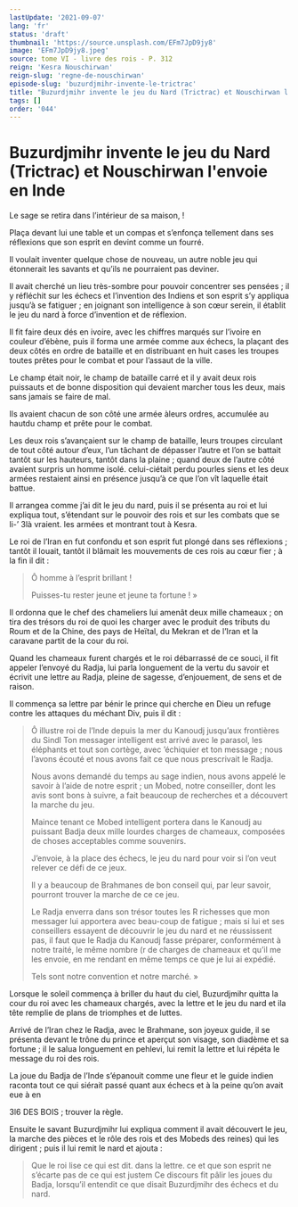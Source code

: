```yaml
---
lastUpdate: '2021-09-07'
lang: 'fr'
status: 'draft'
thumbnail: 'https://source.unsplash.com/EFm7JpD9jy8'
image: 'EFm7JpD9jy8.jpeg'
source: tome VI - livre des rois - P. 312
reign: 'Kesra Nouschirwan'
reign-slug: 'regne-de-nouschirwan'
episode-slug: 'buzurdjmihr-invente-le-trictrac'
title: "Buzurdjmihr invente le jeu du Nard (Trictrac) et Nouschirwan l'envoie en Inde | Le Livre des Rois | Shâhnâmeh"
tags: []
order: '044'
---
```


<!-- LTeX: language=fr -->

# Buzurdjmihr invente le jeu du Nard (Trictrac) et Nouschirwan l'envoie en Inde

Le sage se retira dans l’intérieur de sa maison, !

Plaça devant lui une table et un compas et s’enfonça tellement dans ses réflexions que son esprit en devint comme un fourré.

Il voulait inventer quelque chose de nouveau, un autre noble jeu qui étonnerait les savants et qu’ils ne pourraient pas deviner.

Il avait cherché un lieu très-sombre pour pouvoir concentrer ses pensées ; il y réfléchit sur les échecs et l’invention des Indiens et son esprit s’y appliqua jusqu’à se fatiguer ; en joignant son intelligence à son cœur serein, il établit le jeu du nard à force d’invention et de réflexion.

Il fit faire deux dés en ivoire, avec les chiffres marqués sur l’ivoire en couleur d’ébène, puis il forma une armée comme aux échecs, la plaçant des deux côtés en ordre de bataille et en distribuant en huit cases les troupes toutes prêtes pour le combat et pour l’assaut de la ville.

Le champ était noir, le champ de bataille carré et il y avait deux rois puissauts et de bonne disposition qui devaient marcher tous les deux, mais sans jamais se faire de mal.

Ils avaient chacun de son côté une armée àleurs ordres, accumulée au hautdu champ et prête pour le combat.

Les deux rois s’avançaient sur le champ de bataille, leurs troupes circulant de tout côté autour d’eux, l’un tâchant de dépasser l’autre et l’on se battait tantôt sur les hauteurs, tantôt dans la plaine ; quand deux de l’autre côté avaient surpris un homme isolé. celui-ciétait perdu pourles siens et les deux armées restaient ainsi en présence jusqu’à ce que l’on vît laquelle était battue.

Il arrangea comme j’ai dit le jeu du nard, puis il se présenta au roi et lui expliqua tout, s’étendant sur le pouvoir des rois et sur les combats que se li-’ 3là vraient. les armées et montrant tout à Kesra.

Le roi de l’Iran en fut confondu et son esprit fut plongé dans ses réflexions ; tantôt il louait, tantôt il blâmait les mouvements de ces rois au cœur fier ; à la fin il dit :

> Ô homme à l’esprit brillant !
>
> Puisses-tu rester jeune et jeune ta fortune ! »

Il ordonna que le chef des chameliers lui amenât deux mille chameaux ; on tira des trésors du roi de quoi les charger avec le produit des tributs du Roum et de la Chine, des pays de Heïtal, du Mekran et de l’Iran et la caravane partit de la cour du roi.

Quand les chameaux furent chargés et le roi débarrassé de ce souci, il fit appeler l’envoyé du Radja, lui parla longuement de la vertu du savoir et écrivit une lettre au Radja, pleine de sagesse, d’enjouement, de sens et de raison.

Il commença sa lettre par bénir le prince qui cherche en Dieu un refuge contre les attaques du méchant Div, puis il dit :

> Ô illustre roi de l’Inde depuis la mer du Kanoudj jusqu’aux frontières du Sindl Ton messager intelligent est arrivé avec le parasol, les éléphants et tout son cortège, avec ’échiquier et ton message ; nous l’avons écouté et nous avons fait ce que nous prescrivait le Radja.
>
> Nous avons demandé du temps au sage indien, nous avons appelé le savoir à l’aide de notre esprit ; un Mobed, notre conseiller, dont les avis sont bons à suivre, a fait beaucoup de recherches et a découvert la marche du jeu.
>
> Maince tenant ce Mobed intelligent portera dans le Kanoudj au puissant Badja deux mille lourdes charges de chameaux, composées de choses acceptables comme souvenirs.
>
> J’envoie, à la place des échecs, le jeu du nard pour voir si l’on veut relever ce défi de ce jeux.
>
> Il y a beaucoup de Brahmanes de bon conseil qui, par leur savoir, pourront trouver la marche de ce ce jeu.
>
> Le Radja enverra dans son trésor toutes les R richesses que mon messager lui apportera avec beau-coup de fatigue ; mais si lui et ses conseillers essayent de découvrir le jeu du nard et ne réussissent pas, il faut que le Radja du Kanoudj fasse préparer, conformément à notre traité, le même nombre
(r de charges de chameaux et qu’il me les envoie, en me rendant en même temps ce que je lui ai expédié.
>
> Tels sont notre convention et notre marché. »

Lorsque le soleil commença à briller du haut du ciel, Buzurdjmihr quitta la cour du roi avec les chameaux chargés, avec la lettre et le jeu du nard et ila tête remplie de plans de triomphes et de luttes.

Arrivé de l’Iran chez le Radja, avec le Brahmane, son joyeux guide, il se présenta devant le trône du prince et aperçut son visage, son diadème et sa fortune ; il le salua longuement en pehlevi, lui remit la lettre et lui répéta le message du roi des rois.

La joue du Badja de l’Inde s’épanouit comme une fleur et le guide indien raconta tout ce qui siérait passé quant aux échecs et à la peine qu’on avait eue à en

3l6 DES BOIS ; trouver la règle.

Ensuite le savant Buzurdjmihr lui expliqua comment il avait découvert le jeu, la marche des pièces et le rôle des rois et des Mobeds des reines) qui les dirigent ; puis il lui remit le nard et ajouta :

> Que le roi lise ce qui est dit. dans la lettre. ce et que son esprit ne s’écarte pas de ce qui est justem Ce discours fit pâlir les joues du Badja, lorsqu’il entendit ce que disait Buzurdjmihr des échecs et du nard.
